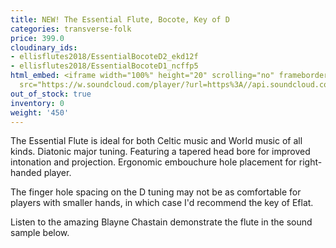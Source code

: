 ```yaml
---
title: NEW! The Essential Flute, Bocote, Key of D
categories: transverse-folk
price: 399.0
cloudinary_ids:
- ellisflutes2018/EssentialBocoteD2_ekd12f
- ellisflutes2018/EssentialBocoteD1_ncffp5
html_embed: <iframe width="100%" height="20" scrolling="no" frameborder="no" allow="autoplay"
  src="https://w.soundcloud.com/player/?url=https%3A//api.soundcloud.com/tracks/486027465&color=%23ff5500&inverse=false&auto_play=false&show_user=true"></iframe>
out_of_stock: true
inventory: 0
weight: '450'
---
```


The Essential Flute is ideal for both Celtic music and World music of all kinds. Diatonic major tuning. Featuring a tapered head bore for improved intonation and projection. Ergonomic embouchure hole placement for right-handed player.

The finger hole spacing on the D tuning may not be as comfortable for players with smaller hands, in which case I'd recommend the key of Eflat.

Listen to the amazing Blayne Chastain demonstrate the flute in the sound sample below.
